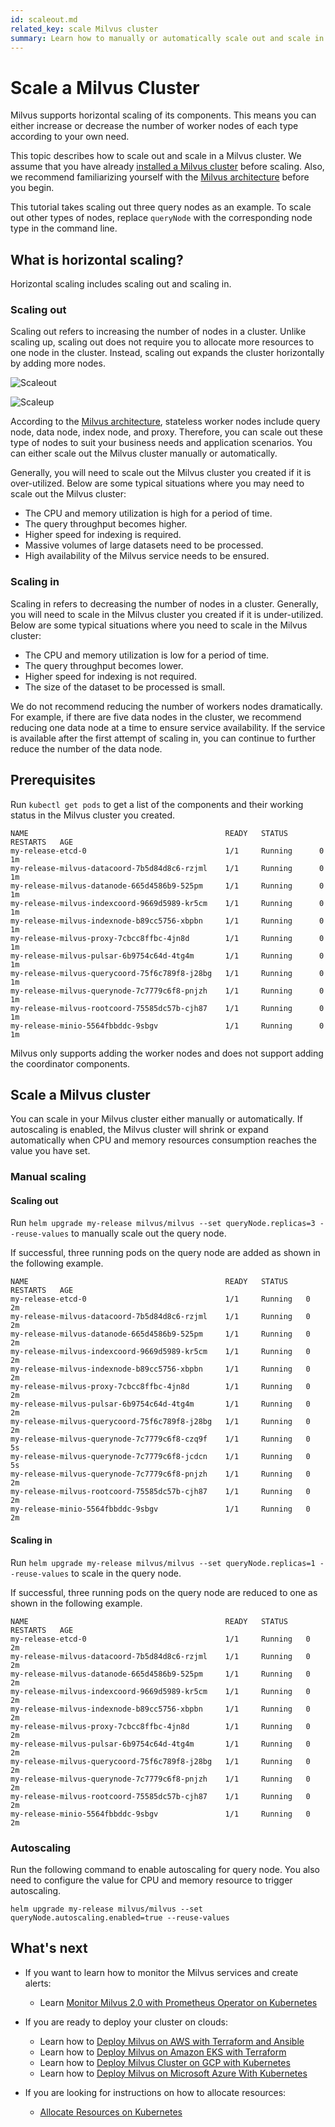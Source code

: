 ```yaml
---
id: scaleout.md
related_key: scale Milvus cluster
summary: Learn how to manually or automatically scale out and scale in a Milvus cluster.
---
```


# Scale a Milvus Cluster

Milvus supports horizontal scaling of its components. This means you can either increase or decrease  the number of worker nodes of each type according to your own need. 

This topic describes how to scale out and scale in a Milvus cluster. We assume that you have already [installed a Milvus cluster](install_cluster-helm.md) before scaling. Also, we recommend familiarizing yourself with the [Milvus architecture](architecture_overview.md) before you begin.  

This tutorial takes scaling out three query nodes as an example. To scale out other types of nodes, replace `queryNode` with the corresponding node type in the command line.

## What is horizontal scaling?

Horizontal scaling includes scaling out and scaling in.

### Scaling out 
Scaling out refers to increasing the number of nodes in a cluster. Unlike scaling up, scaling out does not require you to allocate more resources to one node in the cluster. Instead, scaling out expands the cluster horizontally by adding more nodes. 

![Scaleout](../../../assets/scale_out.jpg)

![Scaleup](../../../assets/scale_up.jpg)

According to the [Milvus architecture](architecture_overview.md), stateless worker nodes include query node, data node, index node, and proxy. Therefore, you can scale out these type of nodes to suit your business needs and application scenarios. You can either scale out the Milvus cluster manually or automatically.

Generally, you will need to scale out the Milvus cluster you created if it is over-utilized. Below are some typical situations where you may need to scale out the Milvus cluster:
- The CPU and memory utilization is high for a period of time.
- The query throughput becomes higher.
- Higher speed for indexing is required.
- Massive volumes of large datasets need to be processed.
- High availability of the Milvus service needs to be ensured.


### Scaling in
Scaling in refers to decreasing the number of nodes in a cluster. Generally, you will need to scale in the Milvus cluster you created if it is under-utilized. Below are some typical situations where you need to scale in the Milvus cluster:
- The CPU and memory utilization is low for a period of time.
- The query throughput becomes lower.
- Higher speed for indexing is not required.
- The size of the dataset to be processed is small.

<div class="alert note">
We do not recommend reducing the number of workers nodes dramatically. For example, if there are five data nodes in the cluster, we recommend reducing one data node at a time to ensure service availability. If the service is available after the first attempt of scaling in, you can continue to further reduce the number of the data node.
</div>

## Prerequisites

Run `kubectl get pods` to get a list of the components and their working status in the Milvus cluster you created.

```
NAME                                            READY   STATUS       RESTARTS   AGE
my-release-etcd-0                               1/1     Running      0          1m
my-release-milvus-datacoord-7b5d84d8c6-rzjml    1/1     Running      0          1m
my-release-milvus-datanode-665d4586b9-525pm     1/1     Running      0          1m
my-release-milvus-indexcoord-9669d5989-kr5cm    1/1     Running      0          1m
my-release-milvus-indexnode-b89cc5756-xbpbn     1/1     Running      0          1m
my-release-milvus-proxy-7cbcc8ffbc-4jn8d        1/1     Running      0          1m
my-release-milvus-pulsar-6b9754c64d-4tg4m       1/1     Running      0          1m
my-release-milvus-querycoord-75f6c789f8-j28bg   1/1     Running      0          1m
my-release-milvus-querynode-7c7779c6f8-pnjzh    1/1     Running      0          1m
my-release-milvus-rootcoord-75585dc57b-cjh87    1/1     Running      0          1m
my-release-minio-5564fbbddc-9sbgv               1/1     Running      0          1m 
```

<div class="alert note">
Milvus only supports adding the worker nodes and does not support adding the coordinator components.
</div>

## Scale a Milvus cluster 

You can scale in your Milvus cluster either manually or automatically. If autoscaling is enabled, the Milvus cluster will shrink or expand automatically when CPU and memory resources consumption reaches the value you have set.  

### Manual scaling

#### Scaling out

Run `helm upgrade my-release milvus/milvus --set queryNode.replicas=3 --reuse-values` to manually scale out the query node.

If successful, three running pods on the query node are added as shown in the following example.

```
NAME                                            READY   STATUS    RESTARTS   AGE
my-release-etcd-0                               1/1     Running   0          2m
my-release-milvus-datacoord-7b5d84d8c6-rzjml    1/1     Running   0          2m
my-release-milvus-datanode-665d4586b9-525pm     1/1     Running   0          2m
my-release-milvus-indexcoord-9669d5989-kr5cm    1/1     Running   0          2m
my-release-milvus-indexnode-b89cc5756-xbpbn     1/1     Running   0          2m
my-release-milvus-proxy-7cbcc8ffbc-4jn8d        1/1     Running   0          2m
my-release-milvus-pulsar-6b9754c64d-4tg4m       1/1     Running   0          2m
my-release-milvus-querycoord-75f6c789f8-j28bg   1/1     Running   0          2m
my-release-milvus-querynode-7c7779c6f8-czq9f    1/1     Running   0          5s
my-release-milvus-querynode-7c7779c6f8-jcdcn    1/1     Running   0          5s
my-release-milvus-querynode-7c7779c6f8-pnjzh    1/1     Running   0          2m
my-release-milvus-rootcoord-75585dc57b-cjh87    1/1     Running   0          2m
my-release-minio-5564fbbddc-9sbgv               1/1     Running   0          2m
```

#### Scaling in

Run `helm upgrade my-release milvus/milvus --set queryNode.replicas=1 --reuse-values` to scale in the query node.

If successful, three running pods on the query node are reduced to one as shown in the following example.

```
NAME                                            READY   STATUS    RESTARTS   AGE
my-release-etcd-0                               1/1     Running   0          2m
my-release-milvus-datacoord-7b5d84d8c6-rzjml    1/1     Running   0          2m
my-release-milvus-datanode-665d4586b9-525pm     1/1     Running   0          2m
my-release-milvus-indexcoord-9669d5989-kr5cm    1/1     Running   0          2m
my-release-milvus-indexnode-b89cc5756-xbpbn     1/1     Running   0          2m
my-release-milvus-proxy-7cbcc8ffbc-4jn8d        1/1     Running   0          2m
my-release-milvus-pulsar-6b9754c64d-4tg4m       1/1     Running   0          2m
my-release-milvus-querycoord-75f6c789f8-j28bg   1/1     Running   0          2m
my-release-milvus-querynode-7c7779c6f8-pnjzh    1/1     Running   0          2m
my-release-milvus-rootcoord-75585dc57b-cjh87    1/1     Running   0          2m
my-release-minio-5564fbbddc-9sbgv               1/1     Running   0          2m
```

### Autoscaling

Run the following command to enable autoscaling for query node. You also need to configure the value for CPU and memory resource to trigger autoscaling.

```
helm upgrade my-release milvus/milvus --set queryNode.autoscaling.enabled=true --reuse-values
```

## What's next

- If you want to learn how to monitor the Milvus services and create alerts:
  - Learn [Monitor Milvus 2.0 with Prometheus Operator on Kubernetes](monitor.md)

- If you are ready to deploy your cluster on clouds:
  - Learn how to [Deploy Milvus on AWS with Terraform and Ansible](aws.md)
  - Learn how to [Deploy Milvus on Amazon EKS with Terraform](eks.md)
  - Learn how to [Deploy Milvus Cluster on GCP with Kubernetes](gcp.md)
  - Learn how to [Deploy Milvus on Microsoft Azure With Kubernetes](azure.md)

- If you are looking for instructions on how to allocate resources:
  - [Allocate Resources on Kubernetes](allocate.md#standalone)

